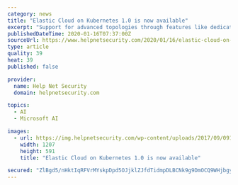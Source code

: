 ```yaml
---
category: news
title: "Elastic Cloud on Kubernetes 1.0 is now available"
excerpt: "Support for advanced topologies through features like dedicated master and machine learning nodes and hot-warm-cold deployments lets users optimize ... including Google Kubernetes Engine, Red Hat OpenShift, Azure Kubernetes Service, Amazon Kubernetes Service, and vanilla Kubernetes. It’s also super simple to get started."
publishedDateTime: 2020-01-16T07:37:00Z
sourceUrl: https://www.helpnetsecurity.com/2020/01/16/elastic-cloud-on-kubernetes-1-0/
type: article
quality: 39
heat: 39
published: false

provider:
  name: Help Net Security
  domain: helpnetsecurity.com

topics:
  - AI
  - Microsoft AI

images:
  - url: https://img.helpnetsecurity.com/wp-content/uploads/2017/09/09103150/elasticsearch-logo.jpg
    width: 1207
    height: 591
    title: "Elastic Cloud on Kubernetes 1.0 is now available"

secured: "ZlBgd5/nHktIqRFVrMYskpDpd5OJjklZJfdTidmpDLBCNk9g9DmOCQ9WHjbgy40u+kSm4StlUwmcPy6cNFeE7QWp+59u8P8bQd7UD5kyjnvaIEAsklLwKRrOoIkIaMu9O8xcJe8BbehHbkJUVzRw1rmg2UFWzqXFymC2rBxlJ6H7dXUnzQSbWSuDm/NYKTRYIxQmkERcUsD1cJJyvyVe2WJ5PCjsDqI38gcOdr6sxrZeKOxEV2bZtEly1o9ShzfYrwTmnHyl/09fknG1kjr82O+l7iUKgxE2wAKSuK4ljiNJ8bs3eO1NO5Xs1iHML/o9Xf/1/9hlL3L+qJCVjMEMGPSzv+8/YgD/qG5qMq/vvHwlAFd+ITVh7gGqw3Tfoq0IFgobbRGajsXdx6mWYGShnPv4hlH8mEIN3icKUrFkgaYo5XwgzBugE4fF8lmAATCDTKarGKQQdj8C2oDTdyUQnA==;rECUEL4BsCaviWFS4b2YjQ=="
---
```


